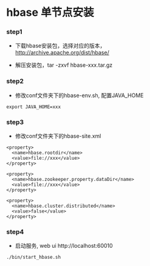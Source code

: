 
# hbase 单节点安装

### step1

* 下载hbase安装包，选择对应的版本，http://archive.apache.org/dist/hbase/

* 解压安装包，tar -zxvf hbase-xxx.tar.gz


### step2

* 修改conf文件夹下的hbase-env.sh, 配置JAVA_HOME

```
export JAVA_HOME=xxx
```

### step3

* 修改conf文件夹下的hbase-site.xml

```
<property>
  <name>hbase.rootdir</name>
  <value>file://xxx</value>
</property>

<property>
  <name>hbase.zookeeper.property.dataDir</name>
  <value>file://xxx</value>
</property>

<property>
  <name>hbase.cluster.distributed</name>
  <value>false</value>
</property>

```

### step4

* 启动服务, web ui http://localhost:60010

```
./bin/start_hbase.sh
```


